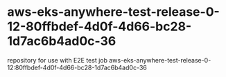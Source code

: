 # aws-eks-anywhere-test-release-0-12-80ffbdef-4d0f-4d66-bc28-1d7ac6b4ad0c-36
repository for use with E2E test job aws-eks-anywhere-test-release-0-12:80ffbdef-4d0f-4d66-bc28-1d7ac6b4ad0c-36
